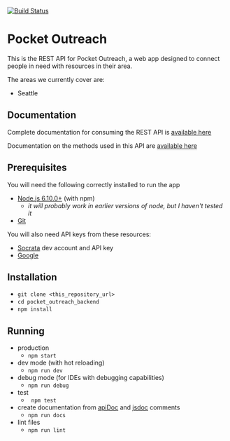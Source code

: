 [![Build Status](https://travis-ci.org/clcuevas/pocket_outreach_backend.svg?branch=master)](https://travis-ci.org/clcuevas/pocket_outreach_backend)

# Pocket Outreach

This is the REST API for Pocket Outreach, a web app designed to connect people in need with resources in their area.

The areas we currently cover are:

 - Seattle

## Documentation

Complete documentation for consuming the REST API is [available here](https://rawgit.com/clcuevas/pocket_outreach_backend/add-food-bank-routes/doc/index.html)

Documentation on the methods used in this API are [available here](https://rawgit.com/clcuevas/pocket_outreach_backend/add-food-bank-routes/out/index.html)
 
 ## Prerequisites
 
 You will need the following correctly installed to run the app
 
- [Node.js 6.10.0+](https://nodejs.org/en/download/) (with npm)
  - _it will probably work in earlier versions of node, but I haven't tested it_
- [Git](https://git-scm.com/)

You will also need API keys from these resources:

- [Socrata](https://dev.socrata.com/) dev account and API key
- [Google](https://developers.google.com/maps/documentation/geocoding/get-api-key)

## Installation

- `git clone <this_repository_url>`
- `cd pocket_outreach_backend`
- `npm install`

## Running

- production
  - `npm start`
- dev mode (with hot reloading)
  - `npm run dev`
- debug mode (for IDEs with debugging capabilities)
   - `npm run debug`
- test
  - ` npm test`
- create documentation from [apiDoc](http://apidocjs.com/) and [jsdoc](http://usejsdoc.org/index.html) comments
  - `npm run docs`
- lint files
  - `npm run lint`  
